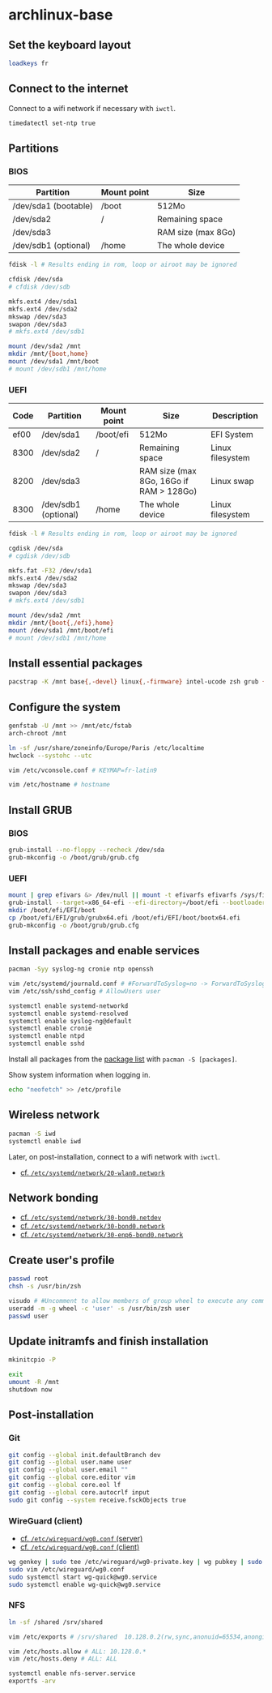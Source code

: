 # archlinux-base

## Set the keyboard layout

```sh
loadkeys fr
```

## Connect to the internet

Connect to a wifi network if necessary with `iwctl`.

```sh
timedatectl set-ntp true
```

## Partitions

### BIOS

Partition            | Mount point | Size
-------------------- | ----------- | ------------------
/dev/sda1 (bootable) | /boot       | 512Mo
/dev/sda2            | /           | Remaining space
/dev/sda3            |             | RAM size (max 8Go)
/dev/sdb1 (optional) | /home       | The whole device

```sh
fdisk -l # Results ending in rom, loop or airoot may be ignored

cfdisk /dev/sda
# cfdisk /dev/sdb

mkfs.ext4 /dev/sda1
mkfs.ext4 /dev/sda2
mkswap /dev/sda3
swapon /dev/sda3
# mkfs.ext4 /dev/sdb1

mount /dev/sda2 /mnt
mkdir /mnt/{boot,home}
mount /dev/sda1 /mnt/boot
# mount /dev/sdb1 /mnt/home
```

### UEFI

Code | Partition            | Mount point | Size                                    | Description
---- | -------------------- | ----------- | --------------------------------------- | ----------------
ef00 | /dev/sda1            | /boot/efi   | 512Mo                                   | EFI System
8300 | /dev/sda2            | /           | Remaining space                         | Linux filesystem
8200 | /dev/sda3            |             | RAM size (max 8Go, 16Go if RAM > 128Go) | Linux swap
8300 | /dev/sdb1 (optional) | /home       | The whole device                        | Linux filesystem

```sh
fdisk -l # Results ending in rom, loop or airoot may be ignored

cgdisk /dev/sda
# cgdisk /dev/sdb

mkfs.fat -F32 /dev/sda1
mkfs.ext4 /dev/sda2
mkswap /dev/sda3
swapon /dev/sda3
# mkfs.ext4 /dev/sdb1

mount /dev/sda2 /mnt
mkdir /mnt/{boot{,/efi},home}
mount /dev/sda1 /mnt/boot/efi
# mount /dev/sdb1 /mnt/home
```

## Install essential packages

```sh
pacstrap -K /mnt base{,-devel} linux{,-firmware} intel-ucode zsh grub {,un,p7}zip vim {dosfs,m}tools lsb-release ntfs-3g exfat-utils man-{db,pages} # efibootmgr (for UEFI)
```

## Configure the system

```sh
genfstab -U /mnt >> /mnt/etc/fstab
arch-chroot /mnt

ln -sf /usr/share/zoneinfo/Europe/Paris /etc/localtime
hwclock --systohc --utc

vim /etc/vconsole.conf # KEYMAP=fr-latin9

vim /etc/hostname # hostname
```

## Install GRUB

### BIOS

```sh
grub-install --no-floppy --recheck /dev/sda
grub-mkconfig -o /boot/grub/grub.cfg
```

### UEFI

```sh
mount | grep efivars &> /dev/null || mount -t efivarfs efivarfs /sys/firmware/efi/efivars
grub-install --target=x86_64-efi --efi-directory=/boot/efi --bootloader-id=grub --recheck
mkdir /boot/efi/EFI/boot
cp /boot/efi/EFI/grub/grubx64.efi /boot/efi/EFI/boot/bootx64.efi
grub-mkconfig -o /boot/grub/grub.cfg
```

## Install packages and enable services

```sh
pacman -Syy syslog-ng cronie ntp openssh

vim /etc/systemd/journald.conf # #ForwardToSyslog=no -> ForwardToSyslog=yes
vim /etc/ssh/sshd_config # AllowUsers user

systemctl enable systemd-networkd
systemctl enable systemd-resolved
systemctl enable syslog-ng@default
systemctl enable cronie
systemctl enable ntpd
systemctl enable sshd
```

Install all packages from the [package list](package-list.txt) with `pacman -S [packages]`.

Show system information when logging in.

```sh
echo "neofetch" >> /etc/profile
```

## Wireless network

```sh
pacman -S iwd
systemctl enable iwd
```

Later, on post-installation, connect to a wifi network with `iwctl`.

- [cf. `/etc/systemd/network/20-wlan0.network`](etc/systemd/network/20-wlan0.network)

## Network bonding

- [cf. `/etc/systemd/network/30-bond0.netdev`](etc/systemd/network/30-bond0.netdev)
- [cf. `/etc/systemd/network/30-bond0.network`](etc/systemd/network/30-bond0.network)
- [cf. `/etc/systemd/network/30-enp6-bond0.network`](etc/systemd/network/30-enp6-bond0.network)

## Create user's profile

```sh
passwd root
chsh -s /usr/bin/zsh

visudo # #Uncomment to allow members of group wheel to execute any command
useradd -m -g wheel -c 'user' -s /usr/bin/zsh user
passwd user
```

## Update initramfs and finish installation

```sh
mkinitcpio -P

exit
umount -R /mnt
shutdown now
```

## Post-installation

### Git

```sh
git config --global init.defaultBranch dev
git config --global user.name user
git config --global user.email ""
git config --global core.editor vim
git config --global core.eol lf
git config --global core.autocrlf input
sudo git config --system receive.fsckObjects true
```

### WireGuard (client)

- [cf. `/etc/wireguard/wg0.conf` (server)](etc/wireguard/wg0-s.conf)
- [cf. `/etc/wireguard/wg0.conf` (client)](etc/wireguard/wg0-c.conf)

```sh
wg genkey | sudo tee /etc/wireguard/wg0-private.key | wg pubkey | sudo tee /etc/wireguard/wg0-public.key
sudo vim /etc/wireguard/wg0.conf
sudo systemctl start wg-quick@wg0.service
sudo systemctl enable wg-quick@wg0.service
```

### NFS

```sh
ln -sf /shared /srv/shared

vim /etc/exports # /srv/shared  10.128.0.2(rw,sync,anonuid=65534,anongid=65534,no_subtree_check,crossmnt,nohide)

vim /etc/hosts.allow # ALL: 10.128.0.*
vim /etc/hosts.deny # ALL: ALL

systemctl enable nfs-server.service
exportfs -arv
```
